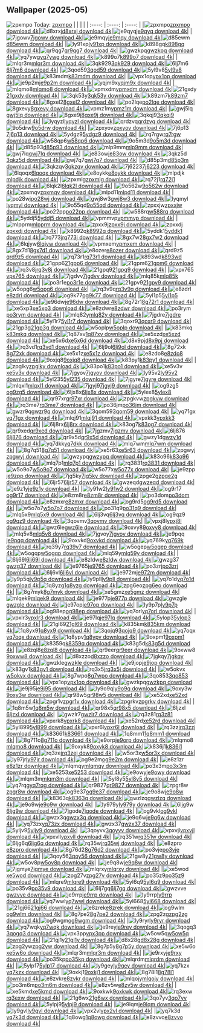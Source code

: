 ## Wallpaper (2025-05)
![zpxmpo](https://w.wallhaven.cc/full/zp/wallhaven-zpxmpo.png) Today: [zpxmpo](https://th.wallhaven.cc/small/zp/zpxmpo.jpg)
|      |      |      |
| :----: | :----: | :----: |
|![zpxmpo](https://th.wallhaven.cc/small/zp/zpxmpo.jpg)[zpxmpo download 4k](https://wallhaven.cc/w/zpxmpo)|![d8xrxj](https://th.wallhaven.cc/small/d8/d8xrxj.jpg)[d8xrxj download 4k](https://wallhaven.cc/w/d8xrxj)|![je9qyq](https://th.wallhaven.cc/small/je/je9qyq.jpg)[je9qyq download 4k](https://wallhaven.cc/w/je9qyq)|
|![7jgowv](https://th.wallhaven.cc/small/7j/7jgowv.jpg)[7jgowv download 4k](https://wallhaven.cc/w/7jgowv)|![je9mqy](https://th.wallhaven.cc/small/je/je9mqy.jpg)[je9mqy download 4k](https://wallhaven.cc/w/je9mqy)|![d85ewm](https://th.wallhaven.cc/small/d8/d85ewm.jpg)[d85ewm download 4k](https://wallhaven.cc/w/d85ewm)|
|![ly91xp](https://th.wallhaven.cc/small/ly/ly91xp.jpg)[ly91xp download 4k](https://wallhaven.cc/w/ly91xp)|![k898gq](https://th.wallhaven.cc/small/k8/k898gq.jpg)[k898gq download 4k](https://wallhaven.cc/w/k898gq)|![qr9qg7](https://th.wallhaven.cc/small/qr/qr9qg7.jpg)[qr9qg7 download 4k](https://wallhaven.cc/w/qr9qg7)|
|![gwzkpq](https://th.wallhaven.cc/small/gw/gwzkpq.jpg)[gwzkpq download 4k](https://wallhaven.cc/w/gwzkpq)|![yq7ywg](https://th.wallhaven.cc/small/yq/yq7ywg.jpg)[yq7ywg download 4k](https://wallhaven.cc/w/yq7ywg)|![k899o7](https://th.wallhaven.cc/small/k8/k899o7.jpg)[k899o7 download 4k](https://wallhaven.cc/w/k899o7)|
|![mlqr3m](https://th.wallhaven.cc/small/ml/mlqr3m.jpg)[mlqr3m download 4k](https://wallhaven.cc/w/mlqr3m)|![3qk929](https://th.wallhaven.cc/small/3q/3qk929.jpg)[3qk929 download 4k](https://wallhaven.cc/w/3qk929)|![6lj7m6](https://th.wallhaven.cc/small/6l/6lj7m6.jpg)[6lj7m6 download 4k](https://wallhaven.cc/w/6lj7m6)|
|![3qod59](https://th.wallhaven.cc/small/3q/3qod59.jpg)[3qod59 download 4k](https://wallhaven.cc/w/3qod59)|![5yl9v8](https://th.wallhaven.cc/small/5y/5yl9v8.jpg)[5yl9v8 download 4k](https://wallhaven.cc/w/5yl9v8)|![k83mdm](https://th.wallhaven.cc/small/k8/k83mdm.jpg)[k83mdm download 4k](https://wallhaven.cc/w/k83mdm)|
|![vpx1op](https://th.wallhaven.cc/small/vp/vpx1op.jpg)[vpx1op download 4k](https://wallhaven.cc/w/vpx1op)|![je9p2m](https://th.wallhaven.cc/small/je/je9p2m.jpg)[je9p2m download 4k](https://wallhaven.cc/w/je9p2m)|![yqjm9x](https://th.wallhaven.cc/small/yq/yqjm9x.jpg)[yqjm9x download 4k](https://wallhaven.cc/w/yqjm9x)|
|![mlqmo8](https://th.wallhaven.cc/small/ml/mlqmo8.jpg)[mlqmo8 download 4k](https://wallhaven.cc/w/mlqmo8)|![vpmxdm](https://th.wallhaven.cc/small/vp/vpmxdm.jpg)[vpmxdm download 4k](https://wallhaven.cc/w/vpmxdm)|![21gxdy](https://th.wallhaven.cc/small/21/21gxdy.jpg)[21gxdy download 4k](https://wallhaven.cc/w/21gxdy)|
|![3qk53y](https://th.wallhaven.cc/small/3q/3qk53y.jpg)[3qk53y download 4k](https://wallhaven.cc/w/3qk53y)|![k89zm7](https://th.wallhaven.cc/small/k8/k89zm7.jpg)[k89zm7 download 4k](https://wallhaven.cc/w/k89zm7)|![8gxel2](https://th.wallhaven.cc/small/8g/8gxel2.jpg)[8gxel2 download 4k](https://wallhaven.cc/w/8gxel2)|
|![po2lqe](https://th.wallhaven.cc/small/po/po2lqe.jpg)[po2lqe download 4k](https://wallhaven.cc/w/po2lqe)|![8gxevy](https://th.wallhaven.cc/small/8g/8gxevy.jpg)[8gxevy download 4k](https://wallhaven.cc/w/8gxevy)|![vpmz1m](https://th.wallhaven.cc/small/vp/vpmz1m.jpg)[vpmz1m download 4k](https://wallhaven.cc/w/vpmz1m)|
|![gwj5lq](https://th.wallhaven.cc/small/gw/gwj5lq.jpg)[gwj5lq download 4k](https://wallhaven.cc/w/gwj5lq)|![8gxe9j](https://th.wallhaven.cc/small/8g/8gxe9j.jpg)[8gxe9j download 4k](https://wallhaven.cc/w/8gxe9j)|![3qkqj9](https://th.wallhaven.cc/small/3q/3qkqj9.jpg)[3qkqj9 download 4k](https://wallhaven.cc/w/3qkqj9)|
|![lyqyzl](https://th.wallhaven.cc/small/ly/lyqyzl.jpg)[lyqyzl download 4k](https://wallhaven.cc/w/lyqyzl)|![qrdzvq](https://th.wallhaven.cc/small/qr/qrdzvq.jpg)[qrdzvq download 4k](https://wallhaven.cc/w/qrdzvq)|![9o5drw](https://th.wallhaven.cc/small/9o/9o5drw.jpg)[9o5drw download 4k](https://wallhaven.cc/w/9o5drw)|
|![zpxyov](https://th.wallhaven.cc/small/zp/zpxyov.jpg)[zpxyov download 4k](https://wallhaven.cc/w/zpxyov)|![7j6p13](https://th.wallhaven.cc/small/7j/7j6p13.jpg)[7j6p13 download 4k](https://wallhaven.cc/w/7j6p13)|![5ydgz9](https://th.wallhaven.cc/small/5y/5ydgz9.jpg)[5ydgz9 download 4k](https://wallhaven.cc/w/5ydgz9)|
|![rq7rgw](https://th.wallhaven.cc/small/rq/rq7rgw.jpg)[rq7rgw download 4k](https://wallhaven.cc/w/rq7rgw)|![w58qp6](https://th.wallhaven.cc/small/w5/w58qp6.jpg)[w58qp6 download 4k](https://wallhaven.cc/w/w58qp6)|![9o5m3d](https://th.wallhaven.cc/small/9o/9o5m3d.jpg)[9o5m3d download 4k](https://wallhaven.cc/w/9o5m3d)|
|![d85p93](https://th.wallhaven.cc/small/d8/d85p93.jpg)[d85p93 download 4k](https://wallhaven.cc/w/d85p93)|![mlp9mm](https://th.wallhaven.cc/small/ml/mlp9mm.jpg)[mlp9mm download 4k](https://wallhaven.cc/w/mlp9mm)|![gwj7lq](https://th.wallhaven.cc/small/gw/gwj7lq.jpg)[gwj7lq download 4k](https://wallhaven.cc/w/gwj7lq)|
|![je83ow](https://th.wallhaven.cc/small/je/je83ow.jpg)[je83ow download 4k](https://wallhaven.cc/w/je83ow)|![3qkz5d](https://th.wallhaven.cc/small/3q/3qkz5d.jpg)[3qkz5d download 4k](https://wallhaven.cc/w/3qkz5d)|![gwj7q7](https://th.wallhaven.cc/small/gw/gwj7q7.jpg)[gwj7q7 download 4k](https://wallhaven.cc/w/gwj7q7)|
|![d85p3m](https://th.wallhaven.cc/small/d8/d85p3m.jpg)[d85p3m download 4k](https://wallhaven.cc/w/d85p3m)|![3qkzqv](https://th.wallhaven.cc/small/3q/3qkzqv.jpg)[3qkzqv download 4k](https://wallhaven.cc/w/3qkzqv)|![7j6223](https://th.wallhaven.cc/small/7j/7j6223.jpg)[7j6223 download 4k](https://wallhaven.cc/w/7j6223)|
|![6lqoqx](https://th.wallhaven.cc/small/6l/6lqoqx.jpg)[6lqoqx download 4k](https://wallhaven.cc/w/6lqoqx)|![e8oykk](https://th.wallhaven.cc/small/e8/e8oykk.jpg)[e8oykk download 4k](https://wallhaven.cc/w/e8oykk)|![mlpdjk](https://th.wallhaven.cc/small/ml/mlpdjk.jpg)[mlpdjk download 4k](https://wallhaven.cc/w/mlpdjk)|
|![zpxmlg](https://th.wallhaven.cc/small/zp/zpxmlg.jpg)[zpxmlg download 4k](https://wallhaven.cc/w/zpxmlg)|![rq72j1](https://th.wallhaven.cc/small/rq/rq72j1.jpg)[rq72j1 download 4k](https://wallhaven.cc/w/rq72j1)|![6lqk2l](https://th.wallhaven.cc/small/6l/6lqk2l.jpg)[6lqk2l download 4k](https://wallhaven.cc/w/6lqk2l)|
|![9o562w](https://th.wallhaven.cc/small/9o/9o562w.jpg)[9o562w download 4k](https://wallhaven.cc/w/9o562w)|![zpxmqv](https://th.wallhaven.cc/small/zp/zpxmqv.jpg)[zpxmqv download 4k](https://wallhaven.cc/w/zpxmqv)|![mlpd11](https://th.wallhaven.cc/small/ml/mlpd11.jpg)[mlpd11 download 4k](https://wallhaven.cc/w/mlpd11)|
|![po28wj](https://th.wallhaven.cc/small/po/po28wj.jpg)[po28wj download 4k](https://wallhaven.cc/w/po28wj)|![gwj8w3](https://th.wallhaven.cc/small/gw/gwj8w3.jpg)[gwj8w3 download 4k](https://wallhaven.cc/w/gwj8w3)|![lyqmyl](https://th.wallhaven.cc/small/ly/lyqmyl.jpg)[lyqmyl download 4k](https://wallhaven.cc/w/lyqmyl)|
|![9o55qd](https://th.wallhaven.cc/small/9o/9o55qd.jpg)[9o55qd download 4k](https://wallhaven.cc/w/9o55qd)|![zpxxjw](https://th.wallhaven.cc/small/zp/zpxxjw.jpg)[zpxxjw download 4k](https://wallhaven.cc/w/zpxxjw)|![po22pp](https://th.wallhaven.cc/small/po/po22pp.jpg)[po22pp download 4k](https://wallhaven.cc/w/po22pp)|
|![w588rq](https://th.wallhaven.cc/small/w5/w588rq.jpg)[w588rq download 4k](https://wallhaven.cc/w/w588rq)|![5yddj5](https://th.wallhaven.cc/small/5y/5yddj5.jpg)[5yddj5 download 4k](https://wallhaven.cc/w/5yddj5)|![vpmmvp](https://th.wallhaven.cc/small/vp/vpmmvp.jpg)[vpmmvp download 4k](https://wallhaven.cc/w/vpmmvp)|
|![mlpprm](https://th.wallhaven.cc/small/ml/mlpprm.jpg)[mlpprm download 4k](https://wallhaven.cc/w/mlpprm)|![zpxx9j](https://th.wallhaven.cc/small/zp/zpxx9j.jpg)[zpxx9j download 4k](https://wallhaven.cc/w/zpxx9j)|![zpxxdj](https://th.wallhaven.cc/small/zp/zpxxdj.jpg)[zpxxdj download 4k](https://wallhaven.cc/w/zpxxdj)|
|![k8992q](https://th.wallhaven.cc/small/k8/k8992q.jpg)[k8992q download 4k](https://wallhaven.cc/w/k8992q)|![5yddk1](https://th.wallhaven.cc/small/5y/5yddk1.jpg)[5yddk1 download 4k](https://wallhaven.cc/w/5yddk1)|![rq773j](https://th.wallhaven.cc/small/rq/rq773j.jpg)[rq773j download 4k](https://wallhaven.cc/w/rq773j)|
|![8gx7w2](https://th.wallhaven.cc/small/8g/8gx7w2.jpg)[8gx7w2 download 4k](https://wallhaven.cc/w/8gx7w2)|![6lqjyw](https://th.wallhaven.cc/small/6l/6lqjyw.jpg)[6lqjyw download 4k](https://wallhaven.cc/w/6lqjyw)|![vpmxem](https://th.wallhaven.cc/small/vp/vpmxem.jpg)[vpmxem download 4k](https://wallhaven.cc/w/vpmxem)|
|![8gx7d1](https://th.wallhaven.cc/small/8g/8gx7d1.jpg)[8gx7d1 download 4k](https://wallhaven.cc/w/8gx7d1)|![e8ozer](https://th.wallhaven.cc/small/e8/e8ozer.jpg)[e8ozer download 4k](https://wallhaven.cc/w/e8ozer)|![qrd9z5](https://th.wallhaven.cc/small/qr/qrd9z5.jpg)[qrd9z5 download 4k](https://wallhaven.cc/w/qrd9z5)|
|![rq73r1](https://th.wallhaven.cc/small/rq/rq73r1.jpg)[rq73r1 download 4k](https://wallhaven.cc/w/rq73r1)|![k893wd](https://th.wallhaven.cc/small/k8/k893wd.jpg)[k893wd download 4k](https://wallhaven.cc/w/k893wd)|![21gpp6](https://th.wallhaven.cc/small/21/21gpp6.jpg)[21gpp6 download 4k](https://wallhaven.cc/w/21gpp6)|
|![21gpm6](https://th.wallhaven.cc/small/21/21gpm6.jpg)[21gpm6 download 4k](https://wallhaven.cc/w/21gpm6)|![rq3v8j](https://th.wallhaven.cc/small/rq/rq3v8j.jpg)[rq3v8j download 4k](https://wallhaven.cc/w/rq3v8j)|![21gpq9](https://th.wallhaven.cc/small/21/21gpq9.jpg)[21gpq9 download 4k](https://wallhaven.cc/w/21gpq9)|
|![vpx765](https://th.wallhaven.cc/small/vp/vpx765.jpg)[vpx765 download 4k](https://wallhaven.cc/w/vpx765)|![7jgdvv](https://th.wallhaven.cc/small/7j/7jgdvv.jpg)[7jgdvv download 4k](https://wallhaven.cc/w/7jgdvv)|![mlq85k](https://th.wallhaven.cc/small/ml/mlq85k.jpg)[mlq85k download 4k](https://wallhaven.cc/w/mlq85k)|
|![po3r1e](https://th.wallhaven.cc/small/po/po3r1e.jpg)[po3r1e download 4k](https://wallhaven.cc/w/po3r1e)|![21gpv9](https://th.wallhaven.cc/small/21/21gpv9.jpg)[21gpv9 download 4k](https://wallhaven.cc/w/21gpv9)|![w5opg6](https://th.wallhaven.cc/small/w5/w5opg6.jpg)[w5opg6 download 4k](https://wallhaven.cc/w/w5opg6)|
|![rq3v9q](https://th.wallhaven.cc/small/rq/rq3v9q.jpg)[rq3v9q download 4k](https://wallhaven.cc/w/rq3v9q)|![e8zdrl](https://th.wallhaven.cc/small/e8/e8zdrl.jpg)[e8zdrl download 4k](https://wallhaven.cc/w/e8zdrl)|![og9k77](https://th.wallhaven.cc/small/og/og9k77.jpg)[og9k77 download 4k](https://wallhaven.cc/w/og9k77)|
|![5yl1p5](https://th.wallhaven.cc/small/5y/5yl1p5.jpg)[5yl1p5 download 4k](https://wallhaven.cc/w/5yl1p5)|![je96dw](https://th.wallhaven.cc/small/je/je96dw.jpg)[je96dw download 4k](https://wallhaven.cc/w/je96dw)|![8g72r1](https://th.wallhaven.cc/small/8g/8g72r1.jpg)[8g72r1 download 4k](https://wallhaven.cc/w/8g72r1)|
|![xe5xp3](https://th.wallhaven.cc/small/xe/xe5xp3.jpg)[xe5xp3 download 4k](https://wallhaven.cc/w/xe5xp3)|![e8zdwr](https://th.wallhaven.cc/small/e8/e8zdwr.jpg)[e8zdwr download 4k](https://wallhaven.cc/w/e8zdwr)|![po3rym](https://th.wallhaven.cc/small/po/po3rym.jpg)[po3rym download 4k](https://wallhaven.cc/w/po3rym)|
|![mlq82y](https://th.wallhaven.cc/small/ml/mlq82y.jpg)[mlq82y download 4k](https://wallhaven.cc/w/mlq82y)|![7jgdre](https://th.wallhaven.cc/small/7j/7jgdre.jpg)[7jgdre download 4k](https://wallhaven.cc/w/7jgdre)|![5yl1r7](https://th.wallhaven.cc/small/5y/5yl1r7.jpg)[5yl1r7 download 4k](https://wallhaven.cc/w/5yl1r7)|
|![3qoxr9](https://th.wallhaven.cc/small/3q/3qoxr9.jpg)[3qoxr9 download 4k](https://wallhaven.cc/w/3qoxr9)|![21gp3g](https://th.wallhaven.cc/small/21/21gp3g.jpg)[21gp3g download 4k](https://wallhaven.cc/w/21gp3g)|![w5oplp](https://th.wallhaven.cc/small/w5/w5oplp.jpg)[w5oplp download 4k](https://wallhaven.cc/w/w5oplp)|
|![k83mkq](https://th.wallhaven.cc/small/k8/k83mkq.jpg)[k83mkq download 4k](https://wallhaven.cc/w/k83mkq)|![1q87xv](https://th.wallhaven.cc/small/1q/1q87xv.jpg)[1q87xv download 4k](https://wallhaven.cc/w/1q87xv)|![xe5xzd](https://th.wallhaven.cc/small/xe/xe5xzd.jpg)[xe5xzd download 4k](https://wallhaven.cc/w/xe5xzd)|
|![xe5x6d](https://th.wallhaven.cc/small/xe/xe5x6d.jpg)[xe5x6d download 4k](https://wallhaven.cc/w/xe5x6d)|![d8x9pj](https://th.wallhaven.cc/small/d8/d8x9pj.jpg)[d8x9pj download 4k](https://wallhaven.cc/w/d8x9pj)|![rq3vd1](https://th.wallhaven.cc/small/rq/rq3vd1.jpg)[rq3vd1 download 4k](https://wallhaven.cc/w/rq3vd1)|
|![6lj9ol](https://th.wallhaven.cc/small/6l/6lj9ol.jpg)[6lj9ol download 4k](https://wallhaven.cc/w/6lj9ol)|![8g72xk](https://th.wallhaven.cc/small/8g/8g72xk.jpg)[8g72xk download 4k](https://wallhaven.cc/w/8g72xk)|![xe5x1z](https://th.wallhaven.cc/small/xe/xe5x1z.jpg)[xe5x1z download 4k](https://wallhaven.cc/w/xe5x1z)|
|![e8zdo8](https://th.wallhaven.cc/small/e8/e8zdo8.jpg)[e8zdo8 download 4k](https://wallhaven.cc/w/e8zdo8)|![9oxjq8](https://th.wallhaven.cc/small/9o/9oxjq8.jpg)[9oxjq8 download 4k](https://wallhaven.cc/w/9oxjq8)|![k83py1](https://th.wallhaven.cc/small/k8/k83py1.jpg)[k83py1 download 4k](https://wallhaven.cc/w/k83py1)|
|![zpglky](https://th.wallhaven.cc/small/zp/zpglky.jpg)[zpglky download 4k](https://wallhaven.cc/w/zpglky)|![k83po1](https://th.wallhaven.cc/small/k8/k83po1.jpg)[k83po1 download 4k](https://wallhaven.cc/w/k83po1)|![xe5v3v](https://th.wallhaven.cc/small/xe/xe5v3v.jpg)[xe5v3v download 4k](https://wallhaven.cc/w/xe5v3v)|
|![7jgyov](https://th.wallhaven.cc/small/7j/7jgyov.jpg)[7jgyov download 4k](https://wallhaven.cc/w/7jgyov)|![ly95v2](https://th.wallhaven.cc/small/ly/ly95v2.jpg)[ly95v2 download 4k](https://wallhaven.cc/w/ly95v2)|![5yl235](https://th.wallhaven.cc/small/5y/5yl235.jpg)[5yl235 download 4k](https://wallhaven.cc/w/5yl235)|
|![7jgyre](https://th.wallhaven.cc/small/7j/7jgyre.jpg)[7jgyre download 4k](https://wallhaven.cc/w/7jgyre)|![mlqxl1](https://th.wallhaven.cc/small/ml/mlqxl1.jpg)[mlqxl1 download 4k](https://wallhaven.cc/w/mlqxl1)|![7jgyj9](https://th.wallhaven.cc/small/7j/7jgyj9.jpg)[7jgyj9 download 4k](https://wallhaven.cc/w/7jgyj9)|
|![og9zg5](https://th.wallhaven.cc/small/og/og9zg5.jpg)[og9zg5 download 4k](https://wallhaven.cc/w/og9zg5)|![6ljx8x](https://th.wallhaven.cc/small/6l/6ljx8x.jpg)[6ljx8x download 4k](https://wallhaven.cc/w/6ljx8x)|![5ylex8](https://th.wallhaven.cc/small/5y/5ylex8.jpg)[5ylex8 download 4k](https://wallhaven.cc/w/5ylex8)|
|![qr97xr](https://th.wallhaven.cc/small/qr/qr97xr.jpg)[qr97xr download 4k](https://wallhaven.cc/w/qr97xr)|![zpgkvw](https://th.wallhaven.cc/small/zp/zpgkvw.jpg)[zpgkvw download 4k](https://wallhaven.cc/w/zpgkvw)|![rq3me7](https://th.wallhaven.cc/small/rq/rq3me7.jpg)[rq3me7 download 4k](https://wallhaven.cc/w/rq3me7)|
|![po36jm](https://th.wallhaven.cc/small/po/po36jm.jpg)[po36jm download 4k](https://wallhaven.cc/w/po36jm)|![gwzr9q](https://th.wallhaven.cc/small/gw/gwzr9q.jpg)[gwzr9q download 4k](https://wallhaven.cc/w/gwzr9q)|![3qom59](https://th.wallhaven.cc/small/3q/3qom59.jpg)[3qom59 download 4k](https://wallhaven.cc/w/3qom59)|
|![yq71gx](https://th.wallhaven.cc/small/yq/yq71gx.jpg)[yq71gx download 4k](https://wallhaven.cc/w/yq71gx)|![mlqj91](https://th.wallhaven.cc/small/ml/mlqj91.jpg)[mlqj91 download 4k](https://wallhaven.cc/w/mlqj91)|![vpxkk3](https://th.wallhaven.cc/small/vp/vpxkk3.jpg)[vpxkk3 download 4k](https://wallhaven.cc/w/vpxkk3)|
|![6lj8rx](https://th.wallhaven.cc/small/6l/6lj8rx.jpg)[6lj8rx download 4k](https://wallhaven.cc/w/6lj8rx)|![k83og7](https://th.wallhaven.cc/small/k8/k83og7.jpg)[k83og7 download 4k](https://wallhaven.cc/w/k83og7)|![qr9xed](https://th.wallhaven.cc/small/qr/qr9xed.jpg)[qr9xed download 4k](https://wallhaven.cc/w/qr9xed)|
|![7jgzmv](https://th.wallhaven.cc/small/7j/7jgzmv.jpg)[7jgzmv download 4k](https://wallhaven.cc/w/7jgzmv)|![6lj876](https://th.wallhaven.cc/small/6l/6lj876.jpg)[6lj876 download 4k](https://wallhaven.cc/w/6lj876)|![qr9x5d](https://th.wallhaven.cc/small/qr/qr9x5d.jpg)[qr9x5d download 4k](https://wallhaven.cc/w/qr9x5d)|
|![gwzy1d](https://th.wallhaven.cc/small/gw/gwzy1d.jpg)[gwzy1d download 4k](https://wallhaven.cc/w/gwzy1d)|![yq7dkk](https://th.wallhaven.cc/small/yq/yq7dkk.jpg)[yq7dkk download 4k](https://wallhaven.cc/w/yq7dkk)|![mlq7wm](https://th.wallhaven.cc/small/ml/mlq7wm.jpg)[mlq7wm download 4k](https://wallhaven.cc/w/mlq7wm)|
|![8g7q51](https://th.wallhaven.cc/small/8g/8g7q51.jpg)[8g7q51 download 4k](https://wallhaven.cc/w/8g7q51)|![xe5r63](https://th.wallhaven.cc/small/xe/xe5r63.jpg)[xe5r63 download 4k](https://wallhaven.cc/w/xe5r63)|![zpgwyj](https://th.wallhaven.cc/small/zp/zpgwyj.jpg)[zpgwyj download 4k](https://wallhaven.cc/w/zpgwyj)|
|![gwzypq](https://th.wallhaven.cc/small/gw/gwzypq.jpg)[gwzypq download 4k](https://wallhaven.cc/w/gwzypq)|![k83o96](https://th.wallhaven.cc/small/k8/k83o96.jpg)[k83o96 download 4k](https://wallhaven.cc/w/k83o96)|![mlq7p1](https://th.wallhaven.cc/small/ml/mlq7p1.jpg)[mlq7p1 download 4k](https://wallhaven.cc/w/mlq7p1)|
|![rq3831](https://th.wallhaven.cc/small/rq/rq3831.jpg)[rq3831 download 4k](https://wallhaven.cc/w/rq3831)|![w5o9o7](https://th.wallhaven.cc/small/w5/w5o9o7.jpg)[w5o9o7 download 4k](https://wallhaven.cc/w/w5o9o7)|![w5o77x](https://th.wallhaven.cc/small/w5/w5o77x.jpg)[w5o77x download 4k](https://wallhaven.cc/w/w5o77x)|
|![je9zpp](https://th.wallhaven.cc/small/je/je9zpp.jpg)[je9zpp download 4k](https://wallhaven.cc/w/je9zpp)|![7jg5ky](https://th.wallhaven.cc/small/7j/7jg5ky.jpg)[7jg5ky download 4k](https://wallhaven.cc/w/7jg5ky)|![zpge2g](https://th.wallhaven.cc/small/zp/zpge2g.jpg)[zpge2g download 4k](https://wallhaven.cc/w/zpge2g)|
|![6ljr57](https://th.wallhaven.cc/small/6l/6ljr57.jpg)[6ljr57 download 4k](https://wallhaven.cc/w/6ljr57)|![gwzeqd](https://th.wallhaven.cc/small/gw/gwzeqd.jpg)[gwzeqd download 4k](https://wallhaven.cc/w/gwzeqd)|![je9z1y](https://th.wallhaven.cc/small/je/je9z1y.jpg)[je9z1y download 4k](https://wallhaven.cc/w/je9z1y)|
|![ly91w2](https://th.wallhaven.cc/small/ly/ly91w2.jpg)[ly91w2 download 4k](https://wallhaven.cc/w/ly91w2)|![og9r17](https://th.wallhaven.cc/small/og/og9r17.jpg)[og9r17 download 4k](https://wallhaven.cc/w/og9r17)|![e8zm8r](https://th.wallhaven.cc/small/e8/e8zm8r.jpg)[e8zm8r download 4k](https://wallhaven.cc/w/e8zm8r)|
|![po3dom](https://th.wallhaven.cc/small/po/po3dom.jpg)[po3dom download 4k](https://wallhaven.cc/w/po3dom)|![e8zmxr](https://th.wallhaven.cc/small/e8/e8zmxr.jpg)[e8zmxr download 4k](https://wallhaven.cc/w/e8zmxr)|![og9rd5](https://th.wallhaven.cc/small/og/og9rd5.jpg)[og9rd5 download 4k](https://wallhaven.cc/w/og9rd5)|
|![w5o7o7](https://th.wallhaven.cc/small/w5/w5o7o7.jpg)[w5o7o7 download 4k](https://wallhaven.cc/w/w5o7o7)|![po31q9](https://th.wallhaven.cc/small/po/po31q9.jpg)[po31q9 download 4k](https://wallhaven.cc/w/po31q9)|![mlq5x9](https://th.wallhaven.cc/small/ml/mlq5x9.jpg)[mlq5x9 download 4k](https://wallhaven.cc/w/mlq5x9)|
|![6lj3vq](https://th.wallhaven.cc/small/6l/6lj3vq.jpg)[6lj3vq download 4k](https://wallhaven.cc/w/6lj3vq)|![og9qz9](https://th.wallhaven.cc/small/og/og9qz9.jpg)[og9qz9 download 4k](https://wallhaven.cc/w/og9qz9)|![3qovmv](https://th.wallhaven.cc/small/3q/3qovmv.jpg)[3qovmv download 4k](https://wallhaven.cc/w/3qovmv)|
|![vpxj8l](https://th.wallhaven.cc/small/vp/vpxj8l.jpg)[vpxj8l download 4k](https://wallhaven.cc/w/vpxj8l)|![gwz6le](https://th.wallhaven.cc/small/gw/gwz6le.jpg)[gwz6le download 4k](https://wallhaven.cc/w/gwz6le)|![9oxvy8](https://th.wallhaven.cc/small/9o/9oxvy8.jpg)[9oxvy8 download 4k](https://wallhaven.cc/w/9oxvy8)|
|![mlq5v8](https://th.wallhaven.cc/small/ml/mlq5v8.jpg)[mlq5v8 download 4k](https://wallhaven.cc/w/mlq5v8)|![7jgvoy](https://th.wallhaven.cc/small/7j/7jgvoy.jpg)[7jgvoy download 4k](https://wallhaven.cc/w/7jgvoy)|![je9pqq](https://th.wallhaven.cc/small/je/je9pqq.jpg)[je9pqq download 4k](https://wallhaven.cc/w/je9pqq)|
|![9oxvkd](https://th.wallhaven.cc/small/9o/9oxvkd.jpg)[9oxvkd download 4k](https://wallhaven.cc/w/9oxvkd)|![yq769k](https://th.wallhaven.cc/small/yq/yq769k.jpg)[yq769k download 4k](https://wallhaven.cc/w/yq769k)|![rq39y7](https://th.wallhaven.cc/small/rq/rq39y7.jpg)[rq39y7 download 4k](https://wallhaven.cc/w/rq39y7)|
|![w5ogep](https://th.wallhaven.cc/small/w5/w5ogep.jpg)[w5ogep download 4k](https://wallhaven.cc/w/w5ogep)|![w5ogqp](https://th.wallhaven.cc/small/w5/w5ogqp.jpg)[w5ogqp download 4k](https://wallhaven.cc/w/w5ogqp)|![mlq59y](https://th.wallhaven.cc/small/ml/mlq59y.jpg)[mlq59y download 4k](https://wallhaven.cc/w/mlq59y)|
|![6lj69l](https://th.wallhaven.cc/small/6l/6lj69l.jpg)[6lj69l download 4k](https://wallhaven.cc/w/6lj69l)|![e8zldw](https://th.wallhaven.cc/small/e8/e8zldw.jpg)[e8zldw download 4k](https://wallhaven.cc/w/e8zldw)|![gwzg37](https://th.wallhaven.cc/small/gw/gwzg37.jpg)[gwzg37 download 4k](https://wallhaven.cc/w/gwzg37)|
|![je9765](https://th.wallhaven.cc/small/je/je9765.jpg)[je9765 download 4k](https://wallhaven.cc/w/je9765)|![po3zrj](https://th.wallhaven.cc/small/po/po3zrj.jpg)[po3zrj download 4k](https://wallhaven.cc/w/po3zrj)|![6lj6vl](https://th.wallhaven.cc/small/6l/6lj6vl.jpg)[6lj6vl download 4k](https://wallhaven.cc/w/6lj6vl)|
|![je972m](https://th.wallhaven.cc/small/je/je972m.jpg)[je972m download 4k](https://wallhaven.cc/w/je972m)|![ly9p5q](https://th.wallhaven.cc/small/ly/ly9p5q.jpg)[ly9p5q download 4k](https://wallhaven.cc/w/ly9p5q)|![ly9pll](https://th.wallhaven.cc/small/ly/ly9pll.jpg)[ly9pll download 4k](https://wallhaven.cc/w/ly9pll)|
|![yq7o1d](https://th.wallhaven.cc/small/yq/yq7o1d.jpg)[yq7o1d download 4k](https://wallhaven.cc/w/yq7o1d)|![1q8yzg](https://th.wallhaven.cc/small/1q/1q8yzg.jpg)[1q8yzg download 4k](https://wallhaven.cc/w/1q8yzg)|![zpg6eo](https://th.wallhaven.cc/small/zp/zpg6eo.jpg)[zpg6eo download 4k](https://wallhaven.cc/w/zpg6eo)|
|![8g7myk](https://th.wallhaven.cc/small/8g/8g7myk.jpg)[8g7myk download 4k](https://wallhaven.cc/w/8g7myk)|![xe5gmz](https://th.wallhaven.cc/small/xe/xe5gmz.jpg)[xe5gmz download 4k](https://wallhaven.cc/w/xe5gmz)|![mlqek9](https://th.wallhaven.cc/small/ml/mlqek9.jpg)[mlqek9 download 4k](https://wallhaven.cc/w/mlqek9)|
|![je977p](https://th.wallhaven.cc/small/je/je977p.jpg)[je977p download 4k](https://wallhaven.cc/w/je977p)|![gwzgle](https://th.wallhaven.cc/small/gw/gwzgle.jpg)[gwzgle download 4k](https://wallhaven.cc/w/gwzgle)|![je97op](https://th.wallhaven.cc/small/je/je97op.jpg)[je97op download 4k](https://wallhaven.cc/w/je97op)|
|![ly9p7p](https://th.wallhaven.cc/small/ly/ly9p7p.jpg)[ly9p7p download 4k](https://wallhaven.cc/w/ly9p7p)|![og98ep](https://th.wallhaven.cc/small/og/og98ep.jpg)[og98ep download 4k](https://wallhaven.cc/w/og98ep)|![yq7orl](https://th.wallhaven.cc/small/yq/yq7orl.jpg)[yq7orl download 4k](https://wallhaven.cc/w/yq7orl)|
|![vpxlr3](https://th.wallhaven.cc/small/vp/vpxlr3.jpg)[vpxlr3 download 4k](https://wallhaven.cc/w/vpxlr3)|![je97lq](https://th.wallhaven.cc/small/je/je97lq.jpg)[je97lq download 4k](https://wallhaven.cc/w/je97lq)|![5ylop3](https://th.wallhaven.cc/small/5y/5ylop3.jpg)[5ylop3 download 4k](https://wallhaven.cc/w/5ylop3)|
|![21gl69](https://th.wallhaven.cc/small/21/21gl69.jpg)[21gl69 download 4k](https://wallhaven.cc/w/21gl69)|![k835km](https://th.wallhaven.cc/small/k8/k835km.jpg)[k835km download 4k](https://wallhaven.cc/w/k835km)|![1q8yx9](https://th.wallhaven.cc/small/1q/1q8yx9.jpg)[1q8yx9 download 4k](https://wallhaven.cc/w/1q8yx9)|
|![3qojq9](https://th.wallhaven.cc/small/3q/3qojq9.jpg)[3qojq9 download 4k](https://wallhaven.cc/w/3qojq9)|![yq7oqx](https://th.wallhaven.cc/small/yq/yq7oqx.jpg)[yq7oqx download 4k](https://wallhaven.cc/w/yq7oqx)|![1q8ypv](https://th.wallhaven.cc/small/1q/1q8ypv.jpg)[1q8ypv download 4k](https://wallhaven.cc/w/1q8ypv)|
|![9oxpm1](https://th.wallhaven.cc/small/9o/9oxpm1.jpg)[9oxpm1 download 4k](https://wallhaven.cc/w/9oxpm1)|![k8359q](https://th.wallhaven.cc/small/k8/k8359q.jpg)[k8359q download 4k](https://wallhaven.cc/w/k8359q)|![k83g5d](https://th.wallhaven.cc/small/k8/k83g5d.jpg)[k83g5d download 4k](https://wallhaven.cc/w/k83g5d)|
|![e8zql8](https://th.wallhaven.cc/small/e8/e8zql8.jpg)[e8zql8 download 4k](https://wallhaven.cc/w/e8zql8)|![qr9eer](https://th.wallhaven.cc/small/qr/qr9eer.jpg)[qr9eer download 4k](https://wallhaven.cc/w/qr9eer)|![9oxww8](https://th.wallhaven.cc/small/9o/9oxww8.jpg)[9oxww8 download 4k](https://wallhaven.cc/w/9oxww8)|
|![d8xzzo](https://th.wallhaven.cc/small/d8/d8xzzo.jpg)[d8xzzo download 4k](https://wallhaven.cc/w/d8xzzo)|![7jgkqy](https://th.wallhaven.cc/small/7j/7jgkqy.jpg)[7jgkqy download 4k](https://wallhaven.cc/w/7jgkqy)|![gwzkle](https://th.wallhaven.cc/small/gw/gwzkle.jpg)[gwzkle download 4k](https://wallhaven.cc/w/gwzkle)|
|![je9jop](https://th.wallhaven.cc/small/je/je9jop.jpg)[je9jop download 4k](https://wallhaven.cc/w/je9jop)|![k83gv1](https://th.wallhaven.cc/small/k8/k83gv1.jpg)[k83gv1 download 4k](https://wallhaven.cc/w/k83gv1)|![rq3x5j](https://th.wallhaven.cc/small/rq/rq3x5j.jpg)[rq3x5j download 4k](https://wallhaven.cc/w/rq3x5j)|
|![w5okvx](https://th.wallhaven.cc/small/w5/w5okvx.jpg)[w5okvx download 4k](https://wallhaven.cc/w/w5okvx)|![8g7wpo](https://th.wallhaven.cc/small/8g/8g7wpo.jpg)[8g7wpo download 4k](https://wallhaven.cc/w/8g7wpo)|![3qo853](https://th.wallhaven.cc/small/3q/3qo853.jpg)[3qo853 download 4k](https://wallhaven.cc/w/3qo853)|
|![vpx1op](https://th.wallhaven.cc/small/vp/vpx1op.jpg)[vpx1op download 4k](https://wallhaven.cc/w/vpx1op)|![gwzkpq](https://th.wallhaven.cc/small/gw/gwzkpq.jpg)[gwzkpq download 4k](https://wallhaven.cc/w/gwzkpq)|![je9j95](https://th.wallhaven.cc/small/je/je9j95.jpg)[je9j95 download 4k](https://wallhaven.cc/w/je9j95)|
|![ly9o9q](https://th.wallhaven.cc/small/ly/ly9o9q.jpg)[ly9o9q download 4k](https://wallhaven.cc/w/ly9o9q)|![9oxy3w](https://th.wallhaven.cc/small/9o/9oxy3w.jpg)[9oxy3w download 4k](https://wallhaven.cc/w/9oxy3w)|![qr98w5](https://th.wallhaven.cc/small/qr/qr98w5.jpg)[qr98w5 download 4k](https://wallhaven.cc/w/qr98w5)|
|![xe52xd](https://th.wallhaven.cc/small/xe/xe52xd.jpg)[xe52xd download 4k](https://wallhaven.cc/w/xe52xd)|![zpgr1v](https://th.wallhaven.cc/small/zp/zpgr1v.jpg)[zpgr1v download 4k](https://wallhaven.cc/w/zpgr1v)|![zpgrkv](https://th.wallhaven.cc/small/zp/zpgrkv.jpg)[zpgrkv download 4k](https://wallhaven.cc/w/zpgrkv)|
|![1q8m5w](https://th.wallhaven.cc/small/1q/1q8m5w.jpg)[1q8m5w download 4k](https://wallhaven.cc/w/1q8m5w)|![qr98x5](https://th.wallhaven.cc/small/qr/qr98x5.jpg)[qr98x5 download 4k](https://wallhaven.cc/w/qr98x5)|![6ljzxl](https://th.wallhaven.cc/small/6l/6ljzxl.jpg)[6ljzxl download 4k](https://wallhaven.cc/w/6ljzxl)|
|![gwzlr7](https://th.wallhaven.cc/small/gw/gwzlr7.jpg)[gwzlr7 download 4k](https://wallhaven.cc/w/gwzlr7)|![rq3z81](https://th.wallhaven.cc/small/rq/rq3z81.jpg)[rq3z81 download 4k](https://wallhaven.cc/w/rq3z81)|![vpxrk8](https://th.wallhaven.cc/small/vp/vpxrk8.jpg)[vpxrk8 download 4k](https://wallhaven.cc/w/vpxrk8)|
|![xe52rd](https://th.wallhaven.cc/small/xe/xe52rd.jpg)[xe52rd download 4k](https://wallhaven.cc/w/xe52rd)|![5yl899](https://th.wallhaven.cc/small/5y/5yl899.jpg)[5yl899 download 4k](https://wallhaven.cc/w/5yl899)|![vpxr6l](https://th.wallhaven.cc/small/vp/vpxr6l.jpg)[vpxr6l download 4k](https://wallhaven.cc/w/vpxr6l)|
|![rq3zzj](https://th.wallhaven.cc/small/rq/rq3zzj.jpg)[rq3zzj download 4k](https://wallhaven.cc/w/rq3zzj)|![k83661](https://th.wallhaven.cc/small/k8/k83661.jpg)[k83661 download 4k](https://wallhaven.cc/w/k83661)|![1q8mm1](https://th.wallhaven.cc/small/1q/1q8mm1.jpg)[1q8mm1 download 4k](https://wallhaven.cc/w/1q8mm1)|
|![8g711o](https://th.wallhaven.cc/small/8g/8g711o.jpg)[8g711o download 4k](https://wallhaven.cc/w/8g711o)|![je9orp](https://th.wallhaven.cc/small/je/je9orp.jpg)[je9orp download 4k](https://wallhaven.cc/w/je9orp)|![mlqmo8](https://th.wallhaven.cc/small/ml/mlqmo8.jpg)[mlqmo8 download 4k](https://wallhaven.cc/w/mlqmo8)|
|![9oxyk8](https://th.wallhaven.cc/small/9o/9oxyk8.jpg)[9oxyk8 download 4k](https://wallhaven.cc/w/9oxyk8)|![k836j1](https://th.wallhaven.cc/small/k8/k836j1.jpg)[k836j1 download 4k](https://wallhaven.cc/w/k836j1)|![rq3zej](https://th.wallhaven.cc/small/rq/rq3zej.jpg)[rq3zej download 4k](https://wallhaven.cc/w/rq3zej)|
|![w5or3x](https://th.wallhaven.cc/small/w5/w5or3x.jpg)[w5or3x download 4k](https://wallhaven.cc/w/w5or3x)|![ly97jr](https://th.wallhaven.cc/small/ly/ly97jr.jpg)[ly97jr download 4k](https://wallhaven.cc/w/ly97jr)|![og9e2m](https://th.wallhaven.cc/small/og/og9e2m.jpg)[og9e2m download 4k](https://wallhaven.cc/w/og9e2m)|
|![e8z1zr](https://th.wallhaven.cc/small/e8/e8z1zr.jpg)[e8z1zr download 4k](https://wallhaven.cc/w/e8z1zr)|![mlqmqy](https://th.wallhaven.cc/small/ml/mlqmqy.jpg)[mlqmqy download 4k](https://wallhaven.cc/w/mlqmqy)|![po3x3m](https://th.wallhaven.cc/small/po/po3x3m.jpg)[po3x3m download 4k](https://wallhaven.cc/w/po3x3m)|
|![xe5253](https://th.wallhaven.cc/small/xe/xe5253.jpg)[xe5253 download 4k](https://wallhaven.cc/w/xe5253)|![je9owy](https://th.wallhaven.cc/small/je/je9owy.jpg)[je9owy download 4k](https://wallhaven.cc/w/je9owy)|![mlqm3m](https://th.wallhaven.cc/small/ml/mlqm3m.jpg)[mlqm3m download 4k](https://wallhaven.cc/w/mlqm3m)|
|![5yl8y5](https://th.wallhaven.cc/small/5y/5yl8y5.jpg)[5yl8y5 download 4k](https://wallhaven.cc/w/5yl8y5)|![yq7rqg](https://th.wallhaven.cc/small/yq/yq7rqg.jpg)[yq7rqg download 4k](https://wallhaven.cc/w/yq7rqg)|![qr9827](https://th.wallhaven.cc/small/qr/qr9827.jpg)[qr9827 download 4k](https://wallhaven.cc/w/qr9827)|
|![zpgr8w](https://th.wallhaven.cc/small/zp/zpgr8w.jpg)[zpgr8w download 4k](https://wallhaven.cc/w/zpgr8w)|![og9e37](https://th.wallhaven.cc/small/og/og9e37.jpg)[og9e37 download 4k](https://wallhaven.cc/w/og9e37)|![je9o8w](https://th.wallhaven.cc/small/je/je9o8w.jpg)[je9o8w download 4k](https://wallhaven.cc/w/je9o8w)|
|![k8363q](https://th.wallhaven.cc/small/k8/k8363q.jpg)[k8363q download 4k](https://wallhaven.cc/w/k8363q)|![gwzlzq](https://th.wallhaven.cc/small/gw/gwzlzq.jpg)[gwzlzq download 4k](https://wallhaven.cc/w/gwzlzq)|![je9o9w](https://th.wallhaven.cc/small/je/je9o9w.jpg)[je9o9w download 4k](https://wallhaven.cc/w/je9o9w)|
|![ly979y](https://th.wallhaven.cc/small/ly/ly979y.jpg)[ly979y download 4k](https://wallhaven.cc/w/ly979y)|![6ljg9w](https://th.wallhaven.cc/small/6l/6ljg9w.jpg)[6ljg9w download 4k](https://wallhaven.cc/w/6ljg9w)|![7jgode](https://th.wallhaven.cc/small/7j/7jgode.jpg)[7jgode download 4k](https://wallhaven.cc/w/7jgode)|
|![og9vkl](https://th.wallhaven.cc/small/og/og9vkl.jpg)[og9vkl download 4k](https://wallhaven.cc/w/og9vkl)|![gwzx3q](https://th.wallhaven.cc/small/gw/gwzx3q.jpg)[gwzx3q download 4k](https://wallhaven.cc/w/gwzx3q)|![je9q6w](https://th.wallhaven.cc/small/je/je9q6w.jpg)[je9q6w download 4k](https://wallhaven.cc/w/je9q6w)|
|![yq73zx](https://th.wallhaven.cc/small/yq/yq73zx.jpg)[yq73zx download 4k](https://wallhaven.cc/w/yq73zx)|![gwzx37](https://th.wallhaven.cc/small/gw/gwzx37.jpg)[gwzx37 download 4k](https://wallhaven.cc/w/gwzx37)|![5yljv9](https://th.wallhaven.cc/small/5y/5yljv9.jpg)[5yljv9 download 4k](https://wallhaven.cc/w/5yljv9)|
|![3qoyvv](https://th.wallhaven.cc/small/3q/3qoyvv.jpg)[3qoyvv download 4k](https://wallhaven.cc/w/3qoyvv)|![vpxvjl](https://th.wallhaven.cc/small/vp/vpxvjl.jpg)[vpxvjl download 4k](https://wallhaven.cc/w/vpxvjl)|![vpxvll](https://th.wallhaven.cc/small/vp/vpxvll.jpg)[vpxvll download 4k](https://wallhaven.cc/w/vpxvll)|
|![rq351w](https://th.wallhaven.cc/small/rq/rq351w.jpg)[rq351w download 4k](https://wallhaven.cc/w/rq351w)|![6ljg6q](https://th.wallhaven.cc/small/6l/6ljg6q.jpg)[6ljg6q download 4k](https://wallhaven.cc/w/6ljg6q)|![rq35wj](https://th.wallhaven.cc/small/rq/rq35wj.jpg)[rq35wj download 4k](https://wallhaven.cc/w/rq35wj)|
|![e8zpro](https://th.wallhaven.cc/small/e8/e8zpro.jpg)[e8zpro download 4k](https://wallhaven.cc/w/e8zpro)|![8g76d2](https://th.wallhaven.cc/small/8g/8g76d2.jpg)[8g76d2 download 4k](https://wallhaven.cc/w/8g76d2)|![po3vje](https://th.wallhaven.cc/small/po/po3vje.jpg)[po3vje download 4k](https://wallhaven.cc/w/po3vje)|
|![3qoy56](https://th.wallhaven.cc/small/3q/3qoy56.jpg)[3qoy56 download 4k](https://wallhaven.cc/w/3qoy56)|![21gw8y](https://th.wallhaven.cc/small/21/21gw8y.jpg)[21gw8y download 4k](https://wallhaven.cc/w/21gw8y)|![w5ov8p](https://th.wallhaven.cc/small/w5/w5ov8p.jpg)[w5ov8p download 4k](https://wallhaven.cc/w/w5ov8p)|
|![je9q8w](https://th.wallhaven.cc/small/je/je9q8w.jpg)[je9q8w download 4k](https://wallhaven.cc/w/je9q8w)|![7jgmye](https://th.wallhaven.cc/small/7j/7jgmye.jpg)[7jgmye download 4k](https://wallhaven.cc/w/7jgmye)|![mlqrxy](https://th.wallhaven.cc/small/ml/mlqrxy.jpg)[mlqrxy download 4k](https://wallhaven.cc/w/mlqrxy)|
|![xe5wod](https://th.wallhaven.cc/small/xe/xe5wod.jpg)[xe5wod download 4k](https://wallhaven.cc/w/xe5wod)|![zpg27v](https://th.wallhaven.cc/small/zp/zpg27v.jpg)[zpg27v download 4k](https://wallhaven.cc/w/zpg27v)|![po35z9](https://th.wallhaven.cc/small/po/po35z9.jpg)[po35z9 download 4k](https://wallhaven.cc/w/po35z9)|
|![mlqre9](https://th.wallhaven.cc/small/ml/mlqre9.jpg)[mlqre9 download 4k](https://wallhaven.cc/w/mlqre9)|![5yl6q9](https://th.wallhaven.cc/small/5y/5yl6q9.jpg)[5yl6q9 download 4k](https://wallhaven.cc/w/5yl6q9)|![po35v9](https://th.wallhaven.cc/small/po/po35v9.jpg)[po35v9 download 4k](https://wallhaven.cc/w/po35v9)|
|![6lj7gq](https://th.wallhaven.cc/small/6l/6lj7gq.jpg)[6lj7gq download 4k](https://wallhaven.cc/w/6lj7gq)|![gwzvve](https://th.wallhaven.cc/small/gw/gwzvve.jpg)[gwzvve download 4k](https://wallhaven.cc/w/gwzvve)|![je9rrp](https://th.wallhaven.cc/small/je/je9rrp.jpg)[je9rrp download 4k](https://wallhaven.cc/w/je9rrp)|
|![ly9rrp](https://th.wallhaven.cc/small/ly/ly9rrp.jpg)[ly9rrp download 4k](https://wallhaven.cc/w/ly9rrp)|![yq7wwl](https://th.wallhaven.cc/small/yq/yq7wwl.jpg)[yq7wwl download 4k](https://wallhaven.cc/w/yq7wwl)|![5yl668](https://th.wallhaven.cc/small/5y/5yl668.jpg)[5yl668 download 4k](https://wallhaven.cc/w/5yl668)|
|![21gj66](https://th.wallhaven.cc/small/21/21gj66.jpg)[21gj66 download 4k](https://wallhaven.cc/w/21gj66)|![e8zrek](https://th.wallhaven.cc/small/e8/e8zrek.jpg)[e8zrek download 4k](https://wallhaven.cc/w/e8zrek)|![og9wlm](https://th.wallhaven.cc/small/og/og9wlm.jpg)[og9wlm download 4k](https://wallhaven.cc/w/og9wlm)|
|![8g7pe2](https://th.wallhaven.cc/small/8g/8g7pe2.jpg)[8g7pe2 download 4k](https://wallhaven.cc/w/8g7pe2)|![zpg2zg](https://th.wallhaven.cc/small/zp/zpg2zg.jpg)[zpg2zg download 4k](https://wallhaven.cc/w/zpg2zg)|![og9wgm](https://th.wallhaven.cc/small/og/og9wgm.jpg)[og9wgm download 4k](https://wallhaven.cc/w/og9wgm)|
|![ly9ryr](https://th.wallhaven.cc/small/ly/ly9ryr.jpg)[ly9ryr download 4k](https://wallhaven.cc/w/ly9ryr)|![yq7wqk](https://th.wallhaven.cc/small/yq/yq7wqk.jpg)[yq7wqk download 4k](https://wallhaven.cc/w/yq7wqk)|![je9rey](https://th.wallhaven.cc/small/je/je9rey.jpg)[je9rey download 4k](https://wallhaven.cc/w/je9rey)|
|![3qogq3](https://th.wallhaven.cc/small/3q/3qogq3.jpg)[3qogq3 download 4k](https://wallhaven.cc/w/3qogq3)|![vpx3pp](https://th.wallhaven.cc/small/vp/vpx3pp.jpg)[vpx3pp download 4k](https://wallhaven.cc/w/vpx3pp)|![w5ow5q](https://th.wallhaven.cc/small/w5/w5ow5q.jpg)[w5ow5q download 4k](https://wallhaven.cc/w/w5ow5q)|
|![21gj1y](https://th.wallhaven.cc/small/21/21gj1y.jpg)[21gj1y download 4k](https://wallhaven.cc/w/21gj1y)|![d8x28g](https://th.wallhaven.cc/small/d8/d8x28g.jpg)[d8x28g download 4k](https://wallhaven.cc/w/d8x28g)|![zpg2yw](https://th.wallhaven.cc/small/zp/zpg2yw.jpg)[zpg2yw download 4k](https://wallhaven.cc/w/zpg2yw)|
|![8g7p5y](https://th.wallhaven.cc/small/8g/8g7p5y.jpg)[8g7p5y download 4k](https://wallhaven.cc/w/8g7p5y)|![xe5w6o](https://th.wallhaven.cc/small/xe/xe5w6o.jpg)[xe5w6o download 4k](https://wallhaven.cc/w/xe5w6o)|![mlqr3m](https://th.wallhaven.cc/small/ml/mlqr3m.jpg)[mlqr3m download 4k](https://wallhaven.cc/w/mlqr3m)|
|![je9rxy](https://th.wallhaven.cc/small/je/je9rxy.jpg)[je9rxy download 4k](https://wallhaven.cc/w/je9rxy)|![po35kp](https://th.wallhaven.cc/small/po/po35kp.jpg)[po35kp download 4k](https://wallhaven.cc/w/po35kp)|![mlqrdm](https://th.wallhaven.cc/small/ml/mlqrdm.jpg)[mlqrdm download 4k](https://wallhaven.cc/w/mlqrdm)|
|![5ylp17](https://th.wallhaven.cc/small/5y/5ylp17.jpg)[5ylp17 download 4k](https://wallhaven.cc/w/5ylp17)|![ly9gey](https://th.wallhaven.cc/small/ly/ly9gey.jpg)[ly9gey download 4k](https://wallhaven.cc/w/ly9gey)|![yq7kzx](https://th.wallhaven.cc/small/yq/yq7kzx.jpg)[yq7kzx download 4k](https://wallhaven.cc/w/yq7kzx)|
|![9oxkj1](https://th.wallhaven.cc/small/9o/9oxkj1.jpg)[9oxkj1 download 4k](https://wallhaven.cc/w/9oxkj1)|![8g78l1](https://th.wallhaven.cc/small/8g/8g78l1.jpg)[8g78l1 download 4k](https://wallhaven.cc/w/8g78l1)|![e8zvkr](https://th.wallhaven.cc/small/e8/e8zvkr.jpg)[e8zvkr download 4k](https://wallhaven.cc/w/e8zvkr)|
|![mlqojy](https://th.wallhaven.cc/small/ml/mlqojy.jpg)[mlqojy download 4k](https://wallhaven.cc/w/mlqojy)|![po3m6m](https://th.wallhaven.cc/small/po/po3m6m.jpg)[po3m6m download 4k](https://wallhaven.cc/w/po3m6m)|![e8zv5w](https://th.wallhaven.cc/small/e8/e8zv5w.jpg)[e8zv5w download 4k](https://wallhaven.cc/w/e8zv5w)|
|![xe5kmd](https://th.wallhaven.cc/small/xe/xe5kmd.jpg)[xe5kmd download 4k](https://wallhaven.cc/w/xe5kmd)|![9oxkwk](https://th.wallhaven.cc/small/9o/9oxkwk.jpg)[9oxkwk download 4k](https://wallhaven.cc/w/9oxkwk)|![rq3exw](https://th.wallhaven.cc/small/rq/rq3exw.jpg)[rq3exw download 4k](https://wallhaven.cc/w/rq3exw)|
|![21g6wx](https://th.wallhaven.cc/small/21/21g6wx.jpg)[21g6wx download 4k](https://wallhaven.cc/w/21g6wx)|![3qo7yv](https://th.wallhaven.cc/small/3q/3qo7yv.jpg)[3qo7yv download 4k](https://wallhaven.cc/w/3qo7yv)|![5ylpj9](https://th.wallhaven.cc/small/5y/5ylpj9.jpg)[5ylpj9 download 4k](https://wallhaven.cc/w/5ylpj9)|
|![je9lqm](https://th.wallhaven.cc/small/je/je9lqm.jpg)[je9lqm download 4k](https://wallhaven.cc/w/je9lqm)|![ly9gvl](https://th.wallhaven.cc/small/ly/ly9gvl.jpg)[ly9gvl download 4k](https://wallhaven.cc/w/ly9gvl)|![vpx2vl](https://th.wallhaven.cc/small/vp/vpx2vl.jpg)[vpx2vl download 4k](https://wallhaven.cc/w/vpx2vl)|
|![yq7k3d](https://th.wallhaven.cc/small/yq/yq7k3d.jpg)[yq7k3d download 4k](https://wallhaven.cc/w/yq7k3d)|![1q8owg](https://th.wallhaven.cc/small/1q/1q8owg.jpg)[1q8owg download 4k](https://wallhaven.cc/w/1q8owg)|![e8zvvo](https://th.wallhaven.cc/small/e8/e8zvvo.jpg)[e8zvvo download 4k](https://wallhaven.cc/w/e8zvvo)|
